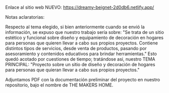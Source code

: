Enlace al sitio web NUEVO: https://dreamy-beignet-2d0db6.netlify.app/

Notas aclaratorias: 

Respecto al tema elegido, si bien anteriormente cuando se envió la información, se expuso que nuestro trabajo sería sobre: "Se trata de un sitio estético y funcional sobre diseño y equipamiento de decoración en hogares para personas que quieren llevar a cabo sus propios proyectos. Contiene distintos tipos de servicios, desde venta de productos, pasando por asesoramiento y contenidos educativos para brindar herramientas."
Esto quedó acotado por cuestiones de tiempo; tratándose asi, nuestro TEMA PRINCIPAL: "Proyecto sobre un sitio de diseño y decoración de hogares para personas que quieran llevar a cabo sus propios proyectos."

Adjuntamos PDF con la documentación preliminar del proyecto en nuestro repositorio, bajo el nombre de THE MAKERS HOME.
